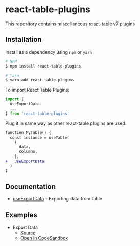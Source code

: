 # react-table-plugins

This repository contains miscellaneous [react-table](https://github.com/tannerlinsley/react-table) v7 plugins

## Installation

Install as a dependency using `npm` or `yarn`

```bash
# NPM
$ npm install react-table-plugins

# Yarn
$ yarn add react-table-plugins
```

To import React Table Plugins:

```js
import {
  useExportData
  ...
} from 'react-table-plugins'
```

Plug it in same way as other react-table plugins are used:
```diff
function MyTable() {
  const instance = useTable(
    {
      data,
      columns,
    },
+   useExportData
  )
}
```

## Documentation

- [useExportData](./docs/useExportData.md) - Exporting data from table

## Examples

- Export Data
  - [Source](https://github.com/gargroh/react-table-plugins/tree/master/examples/export-data)
  - [Open in CodeSandbox](https://codesandbox.io/s/github/gargroh/react-table-plugins/tree/master/examples/export-data)
